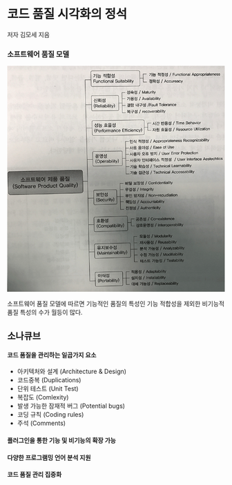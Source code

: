 # 코드 품질 시각화의 정석

저자 김모세 지음

### 소프트웨어 품질 모델

![소프트웨어 품질모델](softwarequality_02.png)

소프트웨어 품질 모델에 따르면 기능적인 품질의 특성인 기능 적합성을 제외한 비기능적 품질 특성의 수가 월등이 많다.

## 소나큐브

#### 코드 품질을 관리하는 일곱가지 요소

* 아키텍처와 설계 (Architecture & Design)
* 코드중복 (Duplications)
* 단위 테스트 (Unit Test)
* 복잡도 (Comlexity)
* 발생 가능한 잠재적 버그 (Potential bugs)
* 코딩 규칙 (Coding rules)
* 주석 (Comments)

#### 플러그인을 통한 기능 및 비기능의 확장 가능
#### 다양한 프로그램밍 언어 분석 지원
#### 코드 품질 관리 집중화 
